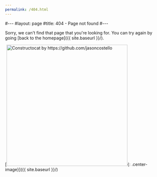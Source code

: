```yaml
---
permalink: /404.html
---
```



#---
#layout: page
#title: 404 - Page not found
#---

Sorry, we can't find that page that you're looking for. You can try again by going [back to the homepage]({{ site.baseurl }}/).

[<img src="{{ site.baseurl }}/images/404.jpg" alt="Constructocat by https://github.com/jasoncostello" style="width: 400px;"/>{: .center-image}]({{ site.baseurl }}/)
